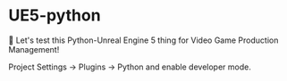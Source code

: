 # UE5-python
🐍
Let's test this Python-Unreal Engine 5 thing for Video Game Production Management!

Project Settings -> Plugins -> Python and enable developer mode.
